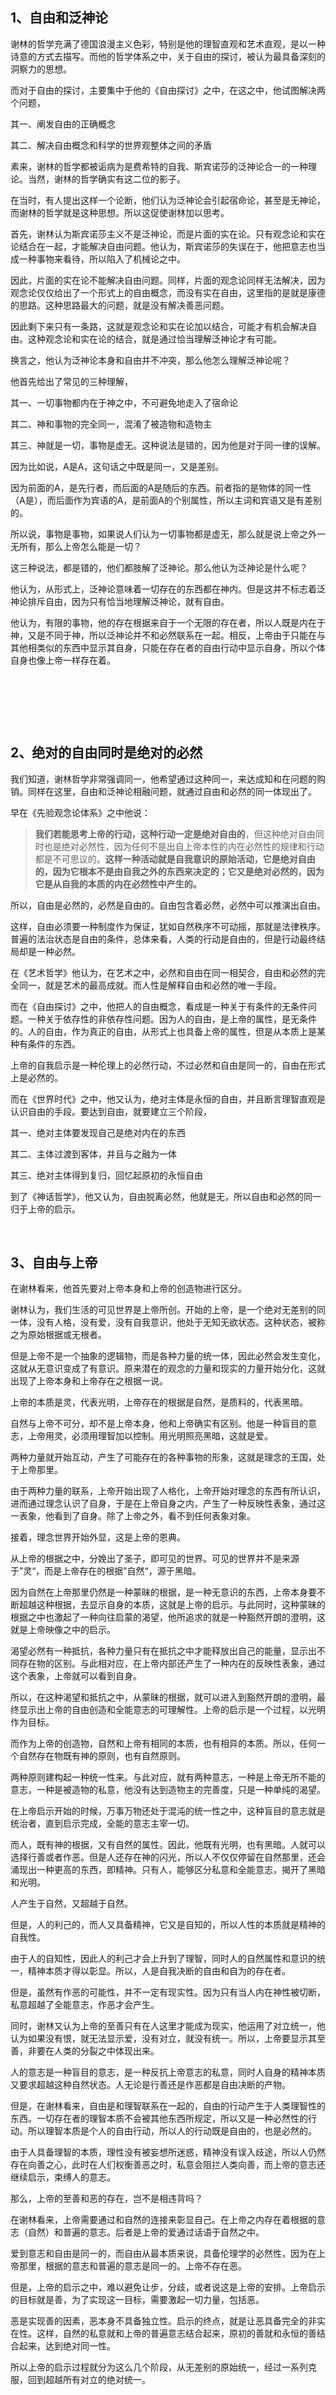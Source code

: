 <h2>1、自由和泛神论</h2><p>谢林的哲学充满了德国浪漫主义色彩，特别是他的理智直观和艺术直观，是以一种诗意的方式去描写。而他的哲学体系之中，关于自由的探讨，被认为最具备深刻的洞察力的思想。</p><p>而对于自由的探讨，主要集中于他的《自由探讨》之中，在这之中，他试图解决两个问题，</p><p>其一、阐发自由的正确概念</p><p>其二、解决自由概念和科学的世界观整体之间的矛盾</p><p>素来，谢林的哲学都被诟病为是费希特的自我、斯宾诺莎的泛神论合一的一种理论。当然，谢林的哲学确实有这二位的影子。</p><p>在当时，有人提出这样一个论断，他们认为泛神论会引起宿命论，甚至是无神论，而谢林的哲学就是这种思想。所以这促使谢林加以思考。</p><p>首先，谢林认为斯宾诺莎主义不是泛神论，而是片面的实在论。只有观念论和实在论结合在一起，才能解决自由问题。他认为，斯宾诺莎的失误在于，他把意志也当成一种事物来看待，所以陷入了机械论之中。</p><p>因此，片面的实在论不能解决自由问题。同样，片面的观念论同样无法解决，因为观念论仅仅给出了一个形式上的自由概念，而没有实在自由，这里指的是就是康德的思路。这种思路最大的问题，就是没有解决善恶问题。</p><p>因此剩下来只有一条路，这就是观念论和实在论加以结合，可能才有机会解决自由。这种观念论和实在论的结合，就是通过恰当理解泛神论才有可能。</p><p>换言之，他认为泛神论本身和自由并不冲突，那么他怎么理解泛神论呢？</p><p>他首先给出了常见的三种理解，</p><p>其一、一切事物都内在于神之中，不可避免地走入了宿命论</p><p>其二、神和事物的完全同一，混淆了被造物和造物主</p><p>其三、神就是一切，事物是虚无。这种说法是错的，因为他是对于同一律的误解。</p><p>因为比如说，A是A，这句话之中既是同一，又是差别。</p><p>因为前面的A，是先行者，而后面的A是随后的东西。前者指的是物体的同一性（A是），而后面作为宾语的A，是前面A的个别属性，所以主词和宾语又是有差别的。</p><p>所以说，事物是事物，如果说人们认为一切事物都是虚无，那么就是说上帝之外一无所有，那么上帝怎么能是一切？</p><p>这三种说法，都是错的，他们都肢解了泛神论。那么他认为泛神论是什么呢？</p><p>他认为，从形式上，泛神论意味着一切存在的东西都在神内。但是这并不标志着泛神论排斥自由，因为只有恰当地理解泛神论，就有自由。</p><p>他认为，有限的事物，他的存在根据来自于一个无限的存在者，所以人既是内在于神，又是不同于神，所以泛神论并不和必然联系在一起。相反，上帝由于只能在与其他相类似的东西中显示其自身，只能在存在者的自由行动中显示自身，所以个体自身也像上帝一样存在着。</p><p><br></p><p><br></p><p><br></p><h2>2、绝对的自由同时是绝对的必然</h2><p>我们知道，谢林哲学非常强调同一，他希望通过这种同一，来达成知和在问题的购销。同样在这里，自由和泛神论相融问题，就通过自由和必然的同一体现出了。</p><p>早在《先验观念论体系》之中他说：</p><blockquote><b>我们若能思考上帝的行动，这种行动一定是绝对自由的</b>，但这种绝对自由同时也是绝对必然性，因为任何不是出自上帝本性的内在必然性的规律和行动都是不可思议的。<b>这样一种活动就是自我意识的原始活动，它是绝对自由的，因为它根本不是由自我之外的东西来决定的；它又是绝对必然的，因为它是从自我的本质的内在必然性中产生的。</b></blockquote><p>所以，自由是必然的，必然是自由的。自由包含着必然，必然中可以推演出自由。</p><p>这样，自由必须要一种制度作为保证，犹如自然秩序不可动摇，那就是法律秩序。普遍的法治状态是自由的条件，总体来看，人类的行动是自由的，但是行动最终结局却是一种必然。</p><p>在《艺术哲学》他认为，在艺术之中，必然和自由在同一相契合，自由和必然的完全同一，就是艺术的最高成就。而人性是解释自由和必然的唯一手段。</p><p>而在《自由探讨》之中，他把人的自由概念，看成是一种关于有条件的无条件问题。一种关于依存性的非依存性问题。因为人的自由，是上帝的属性，是无条件的。人的自由，作为真正的自由，从形式上也具备上帝的属性，但是从本质上是某种有条件的东西。</p><p>上帝的自我启示是一种伦理上的必然行动，不过必然和自由是同一的，自由在形式上是必然的。</p><p>而在《世界时代》之中，他又认为，绝对主体是永恒的自由，并且断言理智直观是认识自由的手段。要达到自由，就要建立三个阶段，</p><p>其一、绝对主体要发现自己是绝对内在的东西</p><p>其二、主体过渡到客体，并且与之融为一体</p><p>其三、绝对主体得到复归，回忆起原初的永恒自由</p><p>到了《神话哲学》，他又认为，自由脱离必然，他就是无，所以自由和必然的同一归于上帝的启示。</p><p><br></p><h2>3、自由与上帝</h2><p>在谢林看来，他首先要对上帝本身和上帝的创造物进行区分。</p><p>谢林认为，我们生活的可见世界是上帝所创。开始的上帝，是一个绝对无差别的同一体，没有人格，没有爱，没有自我意识，他处于无知无欲状态。这种状态，被称之为原始根据或无根者。</p><p>但是上帝不是一个抽象的逻辑物，而是各种力量的统一体，因此必然会发生变化，这就从无意识变成了有意识。原来潜在的观念的力量和现实的力量开始分化，这就出现了上帝本身和上帝存在之根据一说。</p><p>上帝的本质是灵，代表光明，上帝存在的根据是自然，是质料的，代表黑暗。</p><p>自然与上帝不可分，却不是上帝本身，他和上帝确实有区别。他是一种盲目的意志，上帝用灵，必须用理智加以控制。用光明照亮黑暗，这就是爱。</p><p>两种力量就开始互动，产生了可能存在的各种事物的形象，这就是理念的王国，处于上帝那里。</p><p>由于两种力量的联系，上帝开始出现了人格化，上帝开始对理念的东西有所认识，进而通过理念认识了自身，于是在上帝自身之内，产生了一种反映性表象，通过这一表象，他看到了自身。除了上帝之外，看不到任何表象对象。</p><p>接着，理念世界开始外显，这是上帝的恩典。</p><p>从上帝的根据之中，分娩出了圣子，即可见的世界。可见的世界并不是来源于”灵“，而是上帝存在的根据”自然“，源于黑暗。</p><p>因为自然在上帝那里仍然是一种蒙昧的根据，是一种无意识的东西，上帝本身要不断超越这种根据，去显示自身的本质，这就是上帝的启示。与此同时，这种蒙昧的根据之中也激起了一种向往启蒙的渴望，他所追求的就是一种豁然开朗的澄明，这就是上帝映像之中的启示。</p><p>渴望必然有一种抵抗，各种力量只有在抵抗之中才能释放出自己的能量，显示出不同存在物的区别。与此相对应，在上帝内部还产生了一种内在的反映性表象，通过这个表象，上帝就可以看到自身。</p><p>所以，在这种渴望和抵抗之中，从蒙昧的根据，就可以进入到豁然开朗的澄明，最终显示出上帝的自由创造和全能意志的可理解性。上帝的启示是一个过程，以光明作为目标。</p><p>而作为上帝的创造物，自然和上帝有相同的本质，也有相异的本质。所以，任何一个自然存在物既有神的原则，也有自然原则。</p><p>两种原则建构起一种统一性来。与此对应，就有两种意志，一种是上帝无所不能的意志，一种是被造物的私意，他没有达到造物主的完善度，只是一种单纯的渴望。</p><p>在上帝启示开始的时候，万事万物还处于混沌的统一性之中，这种盲目的意志就是统治者，直到启示完成，全能的意志主宰一切。</p><p>而人，既有神的根据，又有自然的属性。因此，他既有光明，也有黑暗。人就可以选择行善或者作恶。但是人还存在神的闪光，所以人不仅仅停留在自然那里，还会涌现出一种更高的东西，即精神。只有人，能够区分私意和全能意志，揭开了黑暗和光明。</p><p>人产生于自然，又超越于自然。</p><p>但是，人的利己的，而人又具备精神，它又是自知的，所以人性的本质就是精神的自我性。</p><p>由于人的自知性，因此人的利己才会上升到了理智，同时人的自然属性和意识的统一，精神本质才得以彰显。所以，人是自我决断的自由和自为的存在者。</p><p>但是，虽然有作恶的可能性，并不一定有现实性。因为只有当人内在神性被切断，私意超越了全能意志，作恶才会产生。</p><p>同时，谢林又认为上帝的至善只有在人这里才能成为现实，他运用了对立统一，他认为如果没有恨，就无法显示爱，没有对立，就没有统一。所以，上帝要显示其至善，非要在人类的分裂之中体现出来。</p><p>人的意志是一种盲目的意志，是一种反抗上帝意志的私意，同时人自身的精神本质又要求超越这种自然状态。人无论是行善还是作恶都是自由决断的产物。</p><p>但是，在谢林看来，自由是和理智联系在一起的，自由的行动产生于人类理智性的东西。一切存在者的理智本质不会被其他东西所规定，所以又是一种必然性的行动。所以理智本质是个人的自由行动，所以人的行动既是自由的，也是必然的。</p><p>由于人具备理智的本质，理性没有被妄想所迷惑，精神没有误入歧途，所以人仍然存在向善之心，此时在人们权衡善恶之时，私意会阻拦人类向善，而上帝的意志还继续启示，束缚人的意志。</p><p>那么，上帝的至善和恶的存在，岂不是相违背吗？</p><p>在谢林看来，上帝需要通过和自然的连接来彰显自己。在上帝之内存在着根据的意志（自然）和普遍的意志。后者是上帝的爱通过话语于自然之中。</p><p>爱到意志和自由是同一的，而自由从最本质来说，具备伦理学的必然性，因为在上帝那里，根据的意志和普遍的意志是同一的。上帝不存在恶。</p><p>但是，上帝的启示之中，难以避免让步，分歧，或者说这是上帝的安排。上帝启示的目标就是善，为了实现这一目标，需要激起一切力量，包括恶。</p><p>恶是实现善的因素，恶本身不具备独立性。启示的终点，就是让恶具备完全的非实在性。这样，自然的私意就和上帝的普遍意志结合起来，原初的善就和永恒的善结合起来，达到绝对同一性。</p><p>所以上帝的启示过程就分为这么几个阶段，从无差别的原始统一，经过一系列克服，回到超越所有对立的绝对统一。</p><p></p><p></p>